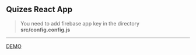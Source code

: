 ## Quizes React App

> You need to add firebase app key in the directory **src/config.config.js**

------------

[DEMO](https://little-quiz-cc822.web.app/)